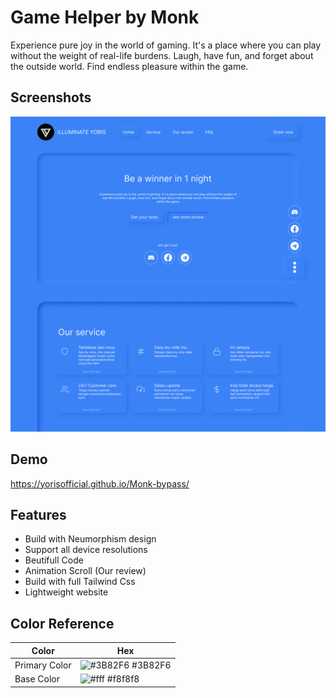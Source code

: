 
# Game Helper by Monk
Experience pure joy in the world of gaming. It's a place where you can play without the weight of real-life burdens. Laugh, have fun, and forget about the outside world. Find endless pleasure within the game.


## Screenshots

![App Screenshot](https://github.com/yorisofficial/Monk-bypass/blob/main/Dribbble%20shot%20-%201.png)


## Demo

https://yorisofficial.github.io/Monk-bypass/


## Features

- Build with Neumorphism design
- Support all device resolutions
- Beutifull Code
- Animation Scroll (Our review)
- Build with full Tailwind Css
- Lightweight website



## Color Reference

| Color             | Hex                                                                |
| ----------------- | ------------------------------------------------------------------ |
| Primary Color | ![#3B82F6](https://via.placeholder.com/10/3B82F6?text=+) #3B82F6 | 
| Base Color | ![#fff](https://via.placeholder.com/10/fff?text=+) #f8f8f8 |
